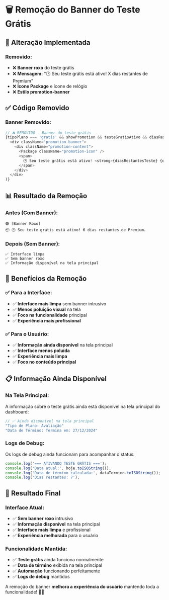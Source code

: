 # 🗑️ Remoção do Banner do Teste Grátis

## 🎯 Alteração Implementada

### **Removido:**
- ❌ **Banner roxo** do teste grátis
- ❌ **Mensagem:** "🕒 Seu teste grátis está ativo! X dias restantes de Premium"
- ❌ **Ícone Package** e ícone de relógio
- ❌ **Estilo promotion-banner**

## ✅ Código Removido

### **Banner Removido:**
```javascript
// ❌ REMOVIDO - Banner do teste grátis
{tipoPlano === 'gratis' && showPromotion && testeGratisAtivo && diasRestantesTeste !== null && diasRestantesTeste > 0 && (
  <div className="promotion-banner">
    <div className="promotion-content">
      <Package className="promotion-icon" />
      <span>
        🕒 Seu teste grátis está ativo! <strong>{diasRestantesTeste} {diasRestantesTeste === 1 ? 'dia restante' : 'dias restantes'}</strong> de Premium.
      </span>
    </div>
  </div>
)}
```

## 📊 Resultado da Remoção

### **Antes (Com Banner):**
```
🟣 [Banner Roxo]
📦 🕒 Seu teste grátis está ativo! 6 dias restantes de Premium.
```

### **Depois (Sem Banner):**
```
✅ Interface limpa
✅ Sem banner roxo
✅ Informação disponível na tela principal
```

## 🎯 Benefícios da Remoção

### **✅ Para a Interface:**
- ✅ **Interface mais limpa** sem banner intrusivo
- ✅ **Menos poluição visual** na tela
- ✅ **Foco na funcionalidade** principal
- ✅ **Experiência mais profissional**

### **✅ Para o Usuário:**
- ✅ **Informação ainda disponível** na tela principal
- ✅ **Interface menos poluída**
- ✅ **Experiência mais limpa**
- ✅ **Foco no conteúdo principal**

## 📋 Informação Ainda Disponível

### **Na Tela Principal:**
A informação sobre o teste grátis ainda está disponível na tela principal do dashboard:

```javascript
// ✅ Ainda disponível na tela principal
"Tipo de Plano: Avaliação"
"Data de Término: Termina em: 27/12/2024"
```

### **Logs de Debug:**
Os logs de debug ainda funcionam para acompanhar o status:

```javascript
console.log('=== ATIVANDO TESTE GRÁTIS ===');
console.log('Data atual:', hoje.toISOString());
console.log('Data de término calculada:', dataTermino.toISOString());
console.log('Dias restantes: 7');
```

## 🚀 Resultado Final

### **Interface Atual:**
- ✅ **Sem banner roxo** intrusivo
- ✅ **Informação disponível** na tela principal
- ✅ **Interface mais limpa** e profissional
- ✅ **Experiência melhorada** para o usuário

### **Funcionalidade Mantida:**
- ✅ **Teste grátis** ainda funciona normalmente
- ✅ **Data de término** exibida na tela principal
- ✅ **Automação** funcionando perfeitamente
- ✅ **Logs de debug** mantidos

A remoção do banner **melhora a experiência do usuário** mantendo toda a funcionalidade! 🎯✨ 